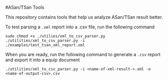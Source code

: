 #ASan/TSan Tools

This repository contains tools that help us analyze ASan/TSan result better.

To test parsing a `.xml` report into a .csv file, run the following command
```
sudo chmod +x ./utilies/xml_to_csv_parser.py
./utilities/xml_to_csv_parser.py -i ./examples/test_tsan_xml_report.xml
```

When you are ready, run the following command to generate a `.csv` report and export it into a equip document
```
./utilities/xml_to_csv_parser.py -i <name-of-xml-result->.xml -o <name-of-output-csv>.csv
```
